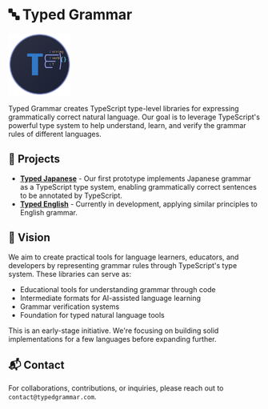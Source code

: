 # 🔤 Typed Grammar

<img src="./logo.svg" width="125">

Typed Grammar creates TypeScript type-level libraries for expressing grammatically correct natural language. Our goal is to leverage TypeScript's powerful type system to help understand, learn, and verify the grammar rules of different languages.

## 🚀 Projects

- **[Typed Japanese](https://github.com/typedgrammar/typed-japanese)** - Our first prototype implements Japanese grammar as a TypeScript type system, enabling grammatically correct sentences to be annotated by TypeScript.
- **[Typed English](https://github.com/typedgrammar/typed-english)** - Currently in development, applying similar principles to English grammar.

## 🔮 Vision

We aim to create practical tools for language learners, educators, and developers by representing grammar rules through TypeScript's type system. These libraries can serve as:

- Educational tools for understanding grammar through code
- Intermediate formats for AI-assisted language learning
- Grammar verification systems
- Foundation for typed natural language tools

This is an early-stage initiative. We're focusing on building solid implementations for a few languages before expanding further.

## 📬 Contact

For collaborations, contributions, or inquiries, please reach out to `contact@typedgrammar.com`.
